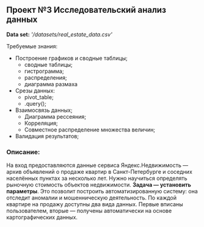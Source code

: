 ## Проект №3 Исследовательский анализ данных

**Data set:** *'/datasets/real_estate_data.csv'*

Требуемые знания:
* Построение графиков и сводные таблицы;
  * сводные таблицы;
  * гистрограмма;
  * распределения;
  * диаграмма размаха
* Срезы данных:
  * pivot_table;
  * .query();
* Взаимосвязь данных;
  * Диаграмма рессеяния;
  * Корреляция;
  * Совместное распределение множества величин;
* Валидация результатов;


### Описание:
На вход предоставляются данные сервиса Яндекс.Недвижимость — архив объявлений о продаже квартир в Санкт-Петербурге и соседних населённых пунктах за несколько лет. Нужно научиться определять рыночную стоимость объектов недвижимости. **Задача — установить параметры**. Это позволит построить автоматизированную систему: она отследит аномалии и мошенническую деятельность. По каждой квартире на продажу доступны два вида данных. Первые вписаны пользователем, вторые — получены автоматически на основе картографических данных.

